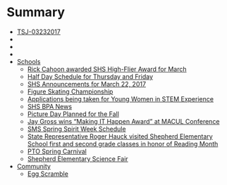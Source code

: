 # Summary

* [TSJ-03232017](README.md)
* [](.md)
* [](.md)
* [](.md)
* [Schools](schools/README.md)
  * [Rick Cahoon awarded SHS High-Flier Award for March](schools/rick_cahoon_awarded_shs_high-flier_award_for_march.md)
  * [Half Day Schedule for Thursday and Friday](schools/half_day_schedule_for_thursday_and_friday.md)
  * [SHS Announcements for March 22, 2017](schools/shs_announcements_for_march_22,_2017.md)
  * [Figure Skating Championship](schools/figure_skating_championship.md)
  * [Applications being taken for Young Women in STEM Experience](schools/applications_being_taken_for_young_women_in_stem_e.md)
  * [SHS BPA News](schools/shs_bpa_news.md)
  * [Picture Day Planned for the Fall](schools/picture_day_planned_for_the_fall.md)
  * [Jay Gross wins “Making IT Happen Award” at MACUL Conference](schools/jay_gross_wins_making_it_happen_award_at_macul_con.md)
  * [SMS Spring Spirit Week Schedule](schools/sms_spring_spirit_week_schedule.md)
  * [State Representative Roger Hauck visited Shepherd Elementary School first and second grade classes in honor of Reading Month](schools/state_representative_roger_hauck_visited_shepherd_.md)
  * [PTO Spring Carnival](schools/pto_spring_carnival.md)
  * [Shepherd Elementary Science Fair](schools/shepherd_elementary_science_fair.md)
* [Community](community/README.md)
  * [Egg Scramble](community/egg_scramble.md)
